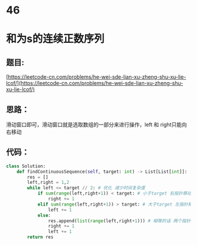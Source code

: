 # 46


# 和为s的连续正数序列

## 题目:

[https://leetcode-cn.com/problems/he-wei-sde-lian-xu-zheng-shu-xu-lie-lcof/](https://leetcode-cn.com/problems/he-wei-sde-lian-xu-zheng-shu-xu-lie-lcof/)

## 思路：

滑动窗口即可，滑动窗口就是选取数组的一部分来进行操作，left 和 right只能向右移动

## 代码：

```python
class Solution:
    def findContinuousSequence(self, target: int) -> List[List[int]]:
        res = []
        left,right = 1,2
        while left <= target // 2: # 优化 减少时间复杂度
            if sum(range(left,right+1)) < target: # 小于target 右指针移动
                right += 1
            elif sum(range(left,right+1)) > target: # 大于target 左指针移动
                left += 1
            else:
                res.append(list(range(left,right+1))) # 相等的话 两个指针都移动
                right += 1
                left += 1
        return res
```




